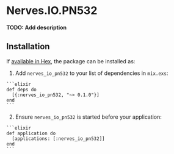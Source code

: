 # Nerves.IO.PN532

**TODO: Add description**

## Installation

If [available in Hex](https://hex.pm/docs/publish), the package can be installed as:

  1. Add `nerves_io_pn532` to your list of dependencies in `mix.exs`:

    ```elixir
    def deps do
      [{:nerves_io_pn532, "~> 0.1.0"}]
    end
    ```

  2. Ensure `nerves_io_pn532` is started before your application:

    ```elixir
    def application do
      [applications: [:nerves_io_pn532]]
    end
    ```

